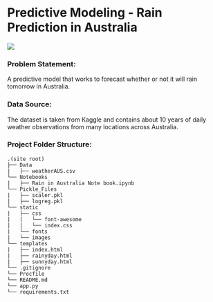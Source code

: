 # Predictive Modeling - Rain Prediction in Australia

<img src="https://editor.analyticsvidhya.com/uploads/35913Untitled%20design.png">

### Problem Statement: 
A predictive model that works to forecast whether or not it will rain tomorrow in Australia.

### Data Source:
The dataset is taken from Kaggle and contains about 10 years of daily weather observations from many locations across Australia.


### Project Folder Structure:
```
.(site root)
├── Data
|   ├── weatherAUS.csv
└── Notebooks
|   ├── Rain in Australia Note book.ipynb
└── Pickle_Files
|   ├── scaler.pkl              
|   ├── logreg.pkl 
└── static
|   ├── css
|   |   └── font-awesome
|   |   └── index.css
|   └── fonts
|   └── images
└── templates
|   ├── index.html             
|   ├── rainyday.html
|   ├── sunnyday.html
└── .gitignore
└── Procfile
└── README.md
└── app.py
└── requirements.txt
```

